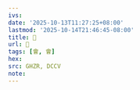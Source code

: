 ```yaml
---
ivs:
date: '2025-10-13T11:27:25+08:00'
lastmod: '2025-10-14T21:46:45-08:00'
title: 󰗥
url: 󰗥
tags: [會, 會]
hex: 
src: GHZR, DCCV
note:
---
```


